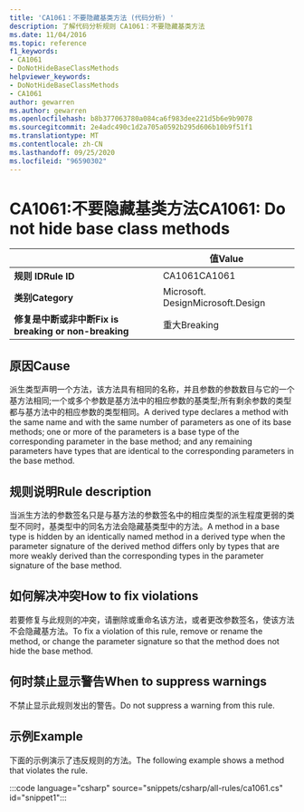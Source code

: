 ```yaml
---
title: 'CA1061：不要隐藏基类方法 (代码分析) '
description: 了解代码分析规则 CA1061：不要隐藏基类方法
ms.date: 11/04/2016
ms.topic: reference
f1_keywords:
- CA1061
- DoNotHideBaseClassMethods
helpviewer_keywords:
- DoNotHideBaseClassMethods
- CA1061
author: gewarren
ms.author: gewarren
ms.openlocfilehash: b8b377063780a084ca6f983dee221d5b6e9b9078
ms.sourcegitcommit: 2e4adc490c1d2a705a0592b295d606b10b9f51f1
ms.translationtype: MT
ms.contentlocale: zh-CN
ms.lasthandoff: 09/25/2020
ms.locfileid: "96590302"
---
```

# <a name="ca1061-do-not-hide-base-class-methods"></a><span data-ttu-id="9cec5-103">CA1061:不要隐藏基类方法</span><span class="sxs-lookup"><span data-stu-id="9cec5-103">CA1061: Do not hide base class methods</span></span>

| | <span data-ttu-id="9cec5-104">值</span><span class="sxs-lookup"><span data-stu-id="9cec5-104">Value</span></span> |
|-|-|
| <span data-ttu-id="9cec5-105">**规则 ID**</span><span class="sxs-lookup"><span data-stu-id="9cec5-105">**Rule ID**</span></span> |<span data-ttu-id="9cec5-106">CA1061</span><span class="sxs-lookup"><span data-stu-id="9cec5-106">CA1061</span></span>|
| <span data-ttu-id="9cec5-107">**类别**</span><span class="sxs-lookup"><span data-stu-id="9cec5-107">**Category**</span></span> |<span data-ttu-id="9cec5-108">Microsoft. Design</span><span class="sxs-lookup"><span data-stu-id="9cec5-108">Microsoft.Design</span></span>|
| <span data-ttu-id="9cec5-109">**修复是中断或非中断**</span><span class="sxs-lookup"><span data-stu-id="9cec5-109">**Fix is breaking or non-breaking**</span></span> |<span data-ttu-id="9cec5-110">重大</span><span class="sxs-lookup"><span data-stu-id="9cec5-110">Breaking</span></span>|

## <a name="cause"></a><span data-ttu-id="9cec5-111">原因</span><span class="sxs-lookup"><span data-stu-id="9cec5-111">Cause</span></span>

<span data-ttu-id="9cec5-112">派生类型声明一个方法，该方法具有相同的名称，并且参数的参数数目与它的一个基方法相同;一个或多个参数是基方法中的相应参数的基类型;所有剩余参数的类型都与基方法中的相应参数的类型相同。</span><span class="sxs-lookup"><span data-stu-id="9cec5-112">A derived type declares a method with the same name and with the same number of parameters as one of its base methods; one or more of the parameters is a base type of the corresponding parameter in the base method; and any remaining parameters have types that are identical to the corresponding parameters in the base method.</span></span>

## <a name="rule-description"></a><span data-ttu-id="9cec5-113">规则说明</span><span class="sxs-lookup"><span data-stu-id="9cec5-113">Rule description</span></span>

<span data-ttu-id="9cec5-114">当派生方法的参数签名只是与基方法的参数签名中的相应类型的派生程度更弱的类型不同时，基类型中的同名方法会隐藏基类型中的方法。</span><span class="sxs-lookup"><span data-stu-id="9cec5-114">A method in a base type is hidden by an identically named method in a derived type when the parameter signature of the derived method differs only by types that are more weakly derived than the corresponding types in the parameter signature of the base method.</span></span>

## <a name="how-to-fix-violations"></a><span data-ttu-id="9cec5-115">如何解决冲突</span><span class="sxs-lookup"><span data-stu-id="9cec5-115">How to fix violations</span></span>

<span data-ttu-id="9cec5-116">若要修复与此规则的冲突，请删除或重命名该方法，或者更改参数签名，使该方法不会隐藏基方法。</span><span class="sxs-lookup"><span data-stu-id="9cec5-116">To fix a violation of this rule, remove or rename the method, or change the parameter signature so that the method does not hide the base method.</span></span>

## <a name="when-to-suppress-warnings"></a><span data-ttu-id="9cec5-117">何时禁止显示警告</span><span class="sxs-lookup"><span data-stu-id="9cec5-117">When to suppress warnings</span></span>

<span data-ttu-id="9cec5-118">不禁止显示此规则发出的警告。</span><span class="sxs-lookup"><span data-stu-id="9cec5-118">Do not suppress a warning from this rule.</span></span>

## <a name="example"></a><span data-ttu-id="9cec5-119">示例</span><span class="sxs-lookup"><span data-stu-id="9cec5-119">Example</span></span>

<span data-ttu-id="9cec5-120">下面的示例演示了违反规则的方法。</span><span class="sxs-lookup"><span data-stu-id="9cec5-120">The following example shows a method that violates the rule.</span></span>

:::code language="csharp" source="snippets/csharp/all-rules/ca1061.cs" id="snippet1":::
